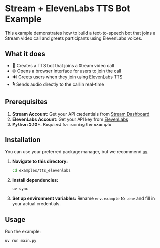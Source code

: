 # Stream + ElevenLabs TTS Bot Example

This example demonstrates how to build a text-to-speech bot that joins a Stream video call and greets participants using ElevenLabs voices.

## What it does

- 🤖 Creates a TTS bot that joins a Stream video call
- 🌐 Opens a browser interface for users to join the call
- 🔊 Greets users when they join using ElevenLabs TTS
- 🎙️ Sends audio directly to the call in real-time

## Prerequisites

1. **Stream Account**: Get your API credentials from [Stream Dashboard](https://dashboard.getstream.io)
2. **ElevenLabs Account**: Get your API key from [ElevenLabs](https://elevenlabs.io)
3. **Python 3.10+**: Required for running the example

## Installation

You can use your preferred package manager, but we recommend [`uv`](https://docs.astral.sh/uv/).

1. **Navigate to this directory:**
   ```bash
   cd examples/tts_elevenlabs
   ```

2. **Install dependencies:**
   ```bash
   uv sync
   ```

3. **Set up environment variables:**
   Rename `env.example` to `.env` and fill in your actual credentials.

## Usage

Run the example:
```bash
uv run main.py
```
